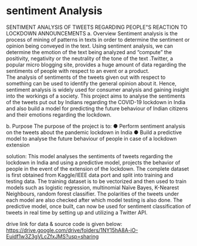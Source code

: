 # sentiment Analysis
 SENTIMENT ANALYSIS OF TWEETS REGARDING PEOPLE"S REACTION TO  LOCKDOWN ANNOUNCEMENTS
a. Overview
Sentiment analysis is the process of mining of patterns in texts in order to determine the sentiment or opinion being conveyed in the text. Using sentiment analysis, we can determine the emotion of the text being analyzed and “compute” the positivity, negativity or the neutrality of the tone of the text .Twitter, a popular micro blogging site, provides a huge amount of data regarding the   sentiments of people with respect to an event or a product.                           
 The analysis of sentiments of the tweets given out with respect to something can be used to identify the general opinion about it. Hence, sentiment analysis is widely used for consumer analysis and gaining insight into the workings of a society. This project aims to analyse the sentiments of the tweets put out by Indians regarding the COVID-19 lockdown in India and also build a model for predicting the future behaviour of Indian citizens and their emotions regarding the lockdown.


b.   Purpose
   The purpose of the project is to:
●     Perform sentiment analysis on the tweets about the pandemic lockdown in India
●     Build a predictive model to analyse the future behaviour of people in case of a lockdown extension


solution:
This model analyses the sentiments of tweets regarding the lockdown in India and using a predictive model, projects the behavior of people in the event of the extension of the lockdown.
The complete dataset is first obtained from Kaggle/IEEE data port and split into training and testing data. The training dataset is to be vectorized and then used to train models such as logistic regression, multinomial Naïve Bayes, K-Nearest Neighbours, random forest classifier. The polarities of the tweets under each model are also checked after which model testing is also done.
The predictive model, once built, can now be used for sentiment classification of tweets in real time by setting up and utilizing a Twitter API.

drive link for data  & source code is given below:
https://drive.google.com/drive/folders/1NY15hA8A-iO-Euidf1w3Z3gVLcZfxJMS?usp=sharing
